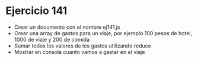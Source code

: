 # Ejercicio 141

* Crear un documento con el nombre ej141.js
* Crear una array de gastos para un viaje, por ejemplo 100 pesos de hotel, 1000 de viaje y 200 de comida
* Sumar todos los valores de los gastos utilizando reduce
* Mostrar en consola cuanto vamos a gastar en el viaje